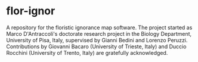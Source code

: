# flor-ignor
A repository for the floristic ignorance map software. 
The project started as Marco D'Antraccoli's doctorate research project in the Biology Department, University of Pisa, Italy, supervised by Gianni Bedini and Lorenzo Peruzzi.
Contributions by Giovanni Bacaro (University of Trieste, Italy) and Duccio Rocchini (University of Trento, Italy) are gratefully acknowledged.
